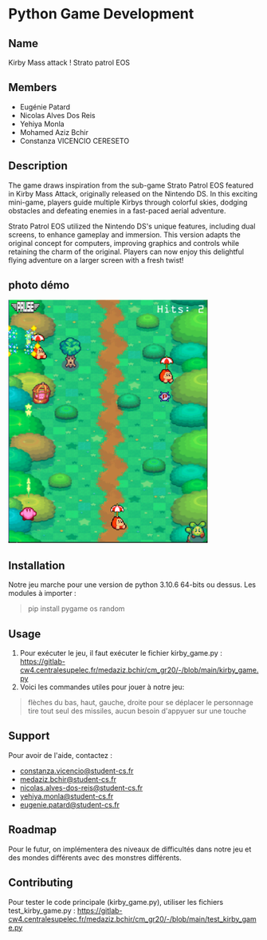 # Python Game Development

## Name
Kirby Mass attack ! Strato patrol EOS

## Members
- Eugénie Patard
- Nicolas Alves Dos Reis
- Yehiya Monla
- Mohamed Aziz Bchir
- Constanza VICENCIO CERESETO

## Description
The game draws inspiration from the sub-game Strato Patrol EOS featured in Kirby Mass Attack, originally released on the Nintendo DS. In this exciting mini-game, players guide multiple Kirbys through colorful skies, dodging obstacles and defeating enemies in a fast-paced aerial adventure.

Strato Patrol EOS utilized the Nintendo DS's unique features, including dual screens, to enhance gameplay and immersion. This version adapts the original concept for computers, improving graphics and controls while retaining the charm of the original. Players can now enjoy this delightful flying adventure on a larger screen with a fresh twist!

## photo démo
<img src="Views_game/Playing_01_view.png" alt="Alt text" width="400"/>

## Installation
Notre jeu marche pour une version de python 3.10.6 64-bits ou dessus.
Les modules à importer :
>pip install pygame os random

## Usage
1. Pour exécuter le jeu, il faut exécuter le fichier kirby_game.py : https://gitlab-cw4.centralesupelec.fr/medaziz.bchir/cm_gr20/-/blob/main/kirby_game.py
2. Voici les commandes utiles pour jouer à notre jeu:
>flèches du bas, haut, gauche, droite pour se déplacer
>le personnage tire tout seul des missiles, aucun besoin d'appyuer sur une touche

## Support
Pour avoir de l'aide, contactez :
* constanza.vicencio@student-cs.fr
* medaziz.bchir@student-cs.fr
* nicolas.alves-dos-reis@student-cs.fr
* yehiya.monla@student-cs.fr
* eugenie.patard@student-cs.fr

## Roadmap
Pour le futur, on implémentera des niveaux de difficultés dans notre jeu et des mondes différents avec des monstres différents.

## Contributing
Pour tester le code principale (kirby_game.py), utiliser les fichiers test_kirby_game.py : https://gitlab-cw4.centralesupelec.fr/medaziz.bchir/cm_gr20/-/blob/main/test_kirby_game.py


